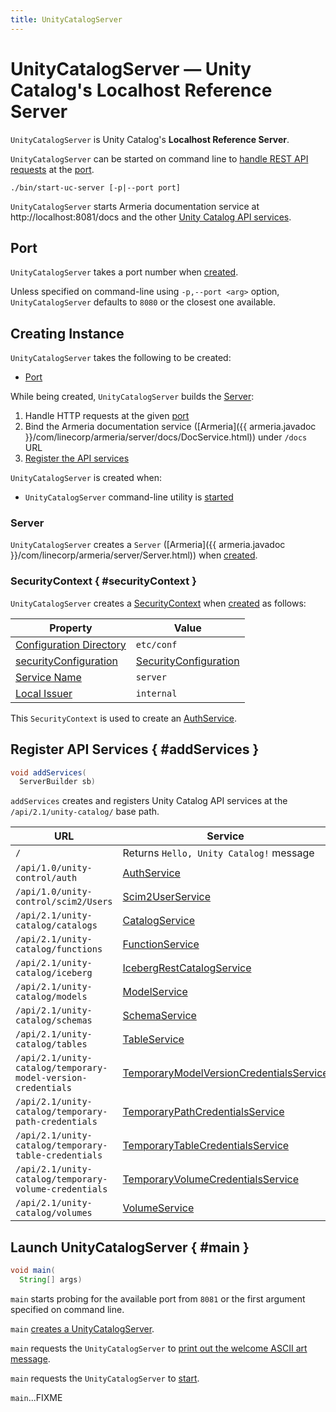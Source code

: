 ```yaml
---
title: UnityCatalogServer
---
```


# UnityCatalogServer &mdash; Unity Catalog's Localhost Reference Server

`UnityCatalogServer` is Unity Catalog's **Localhost Reference Server**.

`UnityCatalogServer` can be started on command line to [handle REST API requests](#addServices) at the [port](#port).

```console
./bin/start-uc-server [-p|--port port]
```

`UnityCatalogServer` starts Armeria documentation service at http://localhost:8081/docs and the other [Unity Catalog API services](#addServices).

## Port

`UnityCatalogServer` takes a port number when [created](#creating-instance).

Unless specified on command-line using `-p,--port <arg>` option, `UnityCatalogServer` defaults to `8080` or the closest one available.

## Creating Instance

`UnityCatalogServer` takes the following to be created:

* [Port](#port)

While being created, `UnityCatalogServer` builds the [Server](#server):

1. Handle HTTP requests at the given [port](#port)
1. Bind the Armeria documentation service ([Armeria]({{ armeria.javadoc }}/com/linecorp/armeria/server/docs/DocService.html)) under `/docs` URL
1. [Register the API services](#addServices)

`UnityCatalogServer` is created when:

* `UnityCatalogServer` command-line utility is [started](#main)

### Server

`UnityCatalogServer` creates a `Server` ([Armeria]({{ armeria.javadoc }}/com/linecorp/armeria/server/Server.html)) when [created](#creating-instance).

### SecurityContext { #securityContext }

`UnityCatalogServer` creates a [SecurityContext](../server-authorization/SecurityContext.md) when [created](#creating-instance) as follows:

Property | Value
-|-
 [Configuration Directory](../server-authorization/SecurityContext.md#configurationFolder) | `etc/conf`
 [securityConfiguration](../server-authorization/SecurityContext.md#securityConfiguration) | [SecurityConfiguration](#securityConfiguration)
 [Service Name](../server-authorization/SecurityContext.md#serviceName) | `server`
 [Local Issuer](../server-authorization/SecurityContext.md#localIssuer) | `internal`

This `SecurityContext` is used to create an [AuthService](AuthService.md).

## Register API Services { #addServices }

```java
void addServices(
  ServerBuilder sb)
```

`addServices` creates and registers Unity Catalog API services at the `/api/2.1/unity-catalog/` base path.

URL | Service
-|-
 `/` | Returns `Hello, Unity Catalog!` message
 `/api/1.0/unity-control/auth` |  [AuthService](AuthService.md)
 `/api/1.0/unity-control/scim2/Users` |  [Scim2UserService](Scim2UserService.md)
 `/api/2.1/unity-catalog/catalogs` | [CatalogService](CatalogService.md)
 `/api/2.1/unity-catalog/functions` | [FunctionService](FunctionService.md)
 `/api/2.1/unity-catalog/iceberg` | [IcebergRestCatalogService](../iceberg/IcebergRestCatalogService.md)
 `/api/2.1/unity-catalog/models` | [ModelService](ModelService.md)
 `/api/2.1/unity-catalog/schemas` | [SchemaService](SchemaService.md)
 `/api/2.1/unity-catalog/tables` | [TableService](TableService.md)
 `/api/2.1/unity-catalog/temporary-model-version-credentials` | [TemporaryModelVersionCredentialsService](TemporaryModelVersionCredentialsService.md)
 `/api/2.1/unity-catalog/temporary-path-credentials` | [TemporaryPathCredentialsService](TemporaryPathCredentialsService.md)
 `/api/2.1/unity-catalog/temporary-table-credentials` | [TemporaryTableCredentialsService](TemporaryTableCredentialsService.md)
 `/api/2.1/unity-catalog/temporary-volume-credentials` | [TemporaryVolumeCredentialsService](TemporaryVolumeCredentialsService.md)
 `/api/2.1/unity-catalog/volumes` | [VolumeService](VolumeService.md)

## Launch UnityCatalogServer { #main }

```java
void main(
  String[] args)
```

`main` starts probing for the available port from `8081` or the first argument specified on command line.

`main` [creates a UnityCatalogServer](#creating-instance).

`main` requests the `UnityCatalogServer` to [print out the welcome ASCII art message](#printArt).

`main` requests the `UnityCatalogServer` to [start](#start).

`main`...FIXME
